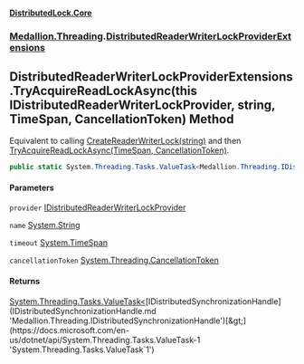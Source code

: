 #### [DistributedLock.Core](README.md 'README')
### [Medallion.Threading](Medallion.Threading.md 'Medallion.Threading').[DistributedReaderWriterLockProviderExtensions](DistributedReaderWriterLockProviderExtensions.md 'Medallion.Threading.DistributedReaderWriterLockProviderExtensions')

## DistributedReaderWriterLockProviderExtensions.TryAcquireReadLockAsync(this IDistributedReaderWriterLockProvider, string, TimeSpan, CancellationToken) Method

Equivalent to calling [CreateReaderWriterLock(string)](IDistributedReaderWriterLockProvider.CreateReaderWriterLock.BJyxJJllIyIqdlfqBHLDTA.md 'Medallion.Threading.IDistributedReaderWriterLockProvider.CreateReaderWriterLock(string)') and then  
[TryAcquireReadLockAsync(TimeSpan, CancellationToken)](IDistributedReaderWriterLock.TryAcquireReadLockAsync.1wx2S+CeVe62/fKwnr3rNQ.md 'Medallion.Threading.IDistributedReaderWriterLock.TryAcquireReadLockAsync(System.TimeSpan, System.Threading.CancellationToken)').

```csharp
public static System.Threading.Tasks.ValueTask<Medallion.Threading.IDistributedSynchronizationHandle?> TryAcquireReadLockAsync(this Medallion.Threading.IDistributedReaderWriterLockProvider provider, string name, System.TimeSpan timeout=default(System.TimeSpan), System.Threading.CancellationToken cancellationToken=default(System.Threading.CancellationToken));
```
#### Parameters

<a name='Medallion.Threading.DistributedReaderWriterLockProviderExtensions.TryAcquireReadLockAsync(thisMedallion.Threading.IDistributedReaderWriterLockProvider,string,System.TimeSpan,System.Threading.CancellationToken).provider'></a>

`provider` [IDistributedReaderWriterLockProvider](IDistributedReaderWriterLockProvider.md 'Medallion.Threading.IDistributedReaderWriterLockProvider')

<a name='Medallion.Threading.DistributedReaderWriterLockProviderExtensions.TryAcquireReadLockAsync(thisMedallion.Threading.IDistributedReaderWriterLockProvider,string,System.TimeSpan,System.Threading.CancellationToken).name'></a>

`name` [System.String](https://docs.microsoft.com/en-us/dotnet/api/System.String 'System.String')

<a name='Medallion.Threading.DistributedReaderWriterLockProviderExtensions.TryAcquireReadLockAsync(thisMedallion.Threading.IDistributedReaderWriterLockProvider,string,System.TimeSpan,System.Threading.CancellationToken).timeout'></a>

`timeout` [System.TimeSpan](https://docs.microsoft.com/en-us/dotnet/api/System.TimeSpan 'System.TimeSpan')

<a name='Medallion.Threading.DistributedReaderWriterLockProviderExtensions.TryAcquireReadLockAsync(thisMedallion.Threading.IDistributedReaderWriterLockProvider,string,System.TimeSpan,System.Threading.CancellationToken).cancellationToken'></a>

`cancellationToken` [System.Threading.CancellationToken](https://docs.microsoft.com/en-us/dotnet/api/System.Threading.CancellationToken 'System.Threading.CancellationToken')

#### Returns
[System.Threading.Tasks.ValueTask&lt;](https://docs.microsoft.com/en-us/dotnet/api/System.Threading.Tasks.ValueTask-1 'System.Threading.Tasks.ValueTask`1')[IDistributedSynchronizationHandle](IDistributedSynchronizationHandle.md 'Medallion.Threading.IDistributedSynchronizationHandle')[&gt;](https://docs.microsoft.com/en-us/dotnet/api/System.Threading.Tasks.ValueTask-1 'System.Threading.Tasks.ValueTask`1')